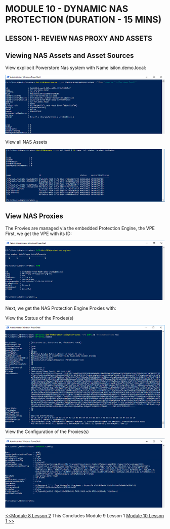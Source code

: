 # MODULE 10 - DYNAMIC NAS PROTECTION (DURATION - 15 MINS)

## LESSON 1- REVIEW NAS PROXY AND ASSETS

## Viewing NAS Assets and Asset Sources


View expliocit Powerstore Nas system with Name isilon.demo.local:



![Alt text](image-49.png)


View all NAS Assets

![Alt text](image-50.png)

## View NAS Proxies

The Provies are managed via the embedded Protection Engine, the VPE
First, we get the VPE with its ID:

![Alt text](image-51.png)


Next, we get the NAS Protection Engine Proxies  with:


View the Status of the Proxies(s)

![Alt text](image-52.png)
View the Configuration of the Proxies(s)


![Alt text](image-53.png)

[<<Module 8 Lesson 2](./Module_8_2.md) This Concludes Module 9 Lesson 1 [Module 10 Lesson 1 >>](./Module_10_1.md)

